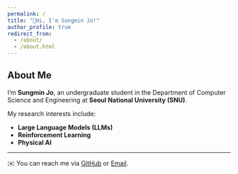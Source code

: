```yaml
---
permalink: /
title: "👋Hi, I'm Sungmin Jo!"
author_profile: true
redirect_from: 
  - /about/
  - /about.html
---
```


## About Me  

I’m **Sungmin Jo**, an undergraduate student in the Department of Computer Science and Engineering at **Seoul National University (SNU)**.  

My research interests include:  
- **Large Language Models (LLMs)**  
- **Reinforcement Learning**  
- **Physical AI**  

---



✉️ You can reach me via [GitHub](https://github.com/jsm0424) or [Email](mailto:jsm0424@snu.ac.kr).